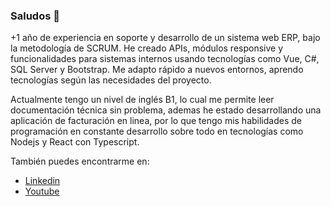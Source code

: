 ### Saludos 👋

+1 año de experiencia en soporte y desarrollo de un sistema web ERP, bajo la metodología de SCRUM. He
creado APIs, módulos responsive y funcionalidades para sistemas internos usando tecnologías como Vue,
C#, SQL Server y Bootstrap. Me adapto rápido a nuevos entornos, aprendo tecnologías según las
necesidades del proyecto.

Actualmente tengo un nivel de inglés B1, lo cual me permite leer documentación técnica sin problema, ademas he estado desarrollando una aplicación de facturación en linea, por lo que tengo mis habilidades de programación en constante desarrollo sobre todo en tecnologías como Nodejs y React con Typescript.

También puedes encontrarme en:
* [Linkedin](https://www.linkedin.com/in/yahirdz/)
* [Youtube](https://www.youtube.com/@diseño_inteligente)

